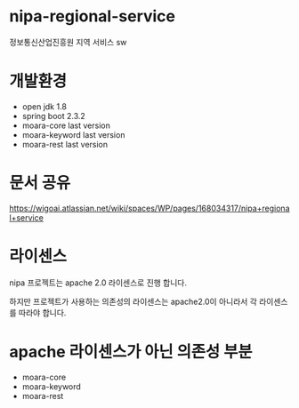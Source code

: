 # nipa-regional-service
정보통신산업진흥원 지역 서비스 sw

# 개발환경
- open jdk 1.8
- spring boot 2.3.2
- moara-core last version
- moara-keyword last version
- moara-rest last version

# 문서 공유
https://wigoai.atlassian.net/wiki/spaces/WP/pages/168034317/nipa+regional+service

# 라이센스
nipa 프로젝트는 apache 2.0 라이센스로 진행 합니다.

하지만 프로젝트가 사용하는 의존성의 라이센스는 apache2.0이 아니라서 각 라이센스를 따라야 합니다.

# apache 라이센스가 아닌 의존성 부분
- moara-core
- moara-keyword
- moara-rest